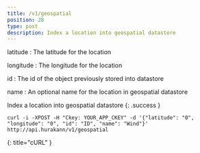 ```yaml
---
title: /v1/geospatial
position: 28
type: post
description: Index a location into geospatial datastore
---
```

latitude
: The latitude for the location

longitude
: The longitude for the location

id
: The id of the object previously stored into datastore

name
: An optional name for the location in geospatial datastore

Index a location into geospatial datastore
{: .success }

~~~ shell
curl -i -XPOST -H "Ckey: YOUR_APP_CKEY" -d '{"latitude": "0", "longitude": "0", "id": "ID", "name": "Wind"}' http://api.hurakann/v1/geospatial
~~~
{: title="cURL" }
